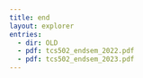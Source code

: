 ```yaml
---
title: end
layout: explorer
entries:
  - dir: OLD
  - pdf: tcs502_endsem_2022.pdf
  - pdf: tcs502_endsem_2023.pdf
---
```

